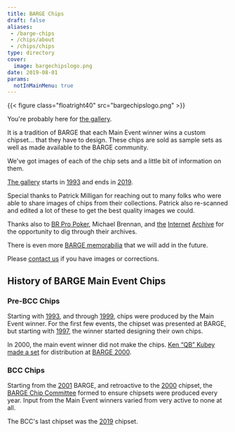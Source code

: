 ```yaml
---
title: BARGE Chips
draft: false
aliases: 
 - /barge-chips
 - /chips/about
 - /chips/chips
type: directory
cover:
  image: bargechipslogo.png
date: 2019-08-01
params:
  notInMainMenu: true
---
```


{{< figure class="floatright40" src="bargechipslogo.png" >}}

You're probably here for [the gallery](gallery/).

It is a tradition of BARGE that each Main Event winner wins a custom
chipset... that they have to design.  These chips are sold as sample sets as well
as made available to the BARGE community.

We've got images of each of the chip sets and a little bit of information on
them.

[The gallery](gallery/) starts in [1993](gallery/1993/) and ends in [2019](gallery/2019/).

Special thanks to Patrick Milligan for reaching out to many folks who were
able to share images of chips from their collections.  Patrick also re-scanned and
edited a lot of these to get the best quality images we could.

Thanks also to
[BR Pro Poker](https://brpropoker.com/),
Michael Brennan,
and 
[the](https://web.archive.org/web/20120811021227/http://bargechips.acesquared.com/)
[Internet](https://web.archive.org/web/20120623142829/http://www.pokerart.com/)
[Archive](https://web.archive.org/web/20180902101041/https://bargechips.org/)
for the opportunity to dig through their archives.

There is even more [BARGE memorabilia](../memorabilia/) that we will add in the future.

Please [contact us](mailto:tim.showalter@gmail.com) if you have images or
corrections.

## History of BARGE Main Event Chips

### Pre-BCC Chips

Starting with [1993](gallery/1993), and through
[1999](gallery/1999), chips were produced by the Main Event winner.
For the first few events, the chipset was presented at BARGE, but starting
with [1997](gallery/1997), the winner started designing their own chips.

In 2000, the main event winner did not make the chips.  [Ken &#8220;QB&#8221;
Kubey](/tags/qb/) [made a set](gallery/2000-qb/) for distribution at
[BARGE 2000](../../barge/2000/).

### BCC Chips

Starting from the [2001](gallery/2001/) BARGE, and retroactive to the
[2000](gallery/2000-bcc/) chipset, the [BARGE Chip Committee](bcc/) 
formed to ensure chipsets were produced every year. Input from the Main Event
winners varied from very active to none at all.

The BCC's last chipset was the [2019](gallery/2019/) chipset.
